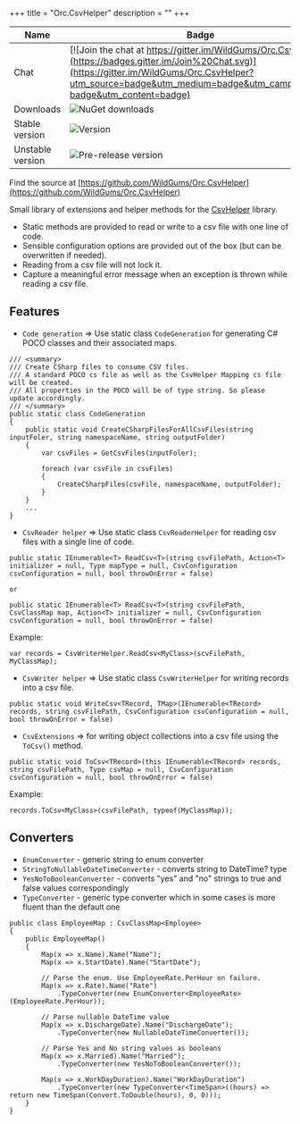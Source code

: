+++
title = "Orc.CsvHelper" 
description = ""
+++

Name|Badge
---|---
Chat|[![Join the chat at https://gitter.im/WildGums/Orc.CsvHelper](https://badges.gitter.im/Join%20Chat.svg)](https://gitter.im/WildGums/Orc.CsvHelper?utm_source=badge&utm_medium=badge&utm_campaign=pr-badge&utm_content=badge)
Downloads|![NuGet downloads](https://img.shields.io/nuget/dt/orc.csvhelper.svg)
Stable version|![Version](https://img.shields.io/nuget/v/orc.csvhelper.svg)
Unstable version|![Pre-release version](https://img.shields.io/nuget/vpre/orc.csvhelper.svg)

Find the source at [https://github.com/WildGums/Orc.CsvHelper](https://github.com/WildGums/Orc.CsvHelper)

Small library of extensions and helper methods for the [CsvHelper](http://joshclose.github.io/CsvHelper) library.

- Static methods are provided to read or write to a csv file with one line of code.
- Sensible configuration options are provided out of the box (but can be overwritten if needed).
- Reading from a csv file will not lock it.
- Capture a meaningful error message when an exception is thrown while reading a csv file. 

Features
----------

- `Code generation` => Use static class `CodeGeneration` for generating C# POCO classes and their associated maps.

```
/// <summary>
/// Create CSharp files to consume CSV files.
/// A standard POCO cs file as well as the CsvHelper Mapping cs file will be created.
/// All properties in the POCO will be of type string. So please update accordingly.
/// </summary>
public static class CodeGeneration
{
	public static void CreateCSharpFilesForAllCsvFiles(string inputFoler, string namespaceName, string outputFolder)
	{
		var csvFiles = GetCsvFiles(inputFoler);

		foreach (var csvFile in csvFiles)
		{
			CreateCSharpFiles(csvFile, namespaceName, outputFolder);
		}
	}
	...
}
```

- `CsvReader helper` => Use static class `CsvReaderHelper` for reading csv files with a single line of code.

```
public static IEnumerable<T> ReadCsv<T>(string csvFilePath, Action<T> initializer = null, Type mapType = null, CsvConfiguration csvConfiguration = null, bool throwOnError = false)

or

public static IEnumerable<T> ReadCsv<T>(string csvFilePath, CsvClassMap map, Action<T> initializer = null, CsvConfiguration csvConfiguration = null, bool throwOnError = false)
```

Example:

```
var records = CsvWriterHelper.ReadCsv<MyClass>(scvFilePath, MyClassMap);
```

- `CsvWriter helper` => Use static class `CsvWriterHelper` for writing records into a csv file.

```
public static void WriteCsv<TRecord, TMap>(IEnumerable<TRecord> records, string csvFilePath, CsvConfiguration csvConfiguration = null, bool throwOnError = false)
```

- `CsvExtensions` => for writing object collections into a csv file using the `ToCsv()` method.

```
public static void ToCsv<TRecord>(this IEnumerable<TRecord> records, string csvFilePath, Type csvMap = null, CsvConfiguration csvConfiguration = null, bool throwOnError = false)
```

Example:

```
records.ToCsv<MyClass>(csvFilePath, typeof(MyClassMap));
```

Converters
--------------

- `EnumConverter` - generic string to enum converter
- `StringToNullableDateTimeConverter` - converts string to DateTime? type
- `YesNoToBooleanConverter` - converts "yes" and "no" strings to true and false values correspondingly
- `TypeConverter` - generic type converter which in some cases is more fluent than the default one

```
public class EmployeeMap : CsvClassMap<Employee>
{
    public EmployeeMap()
    {
        Map(x => x.Name).Name("Name");
        Map(x => x.StartDate).Name("StartDate");

        // Parse the enum. Use EmployeeRate.PerHour on failure.
        Map(x => x.Rate).Name("Rate")
            .TypeConverter(new EnumConverter<EmployeeRate>(EmployeeRate.PerHour));

        // Parse nullable DateTime value
        Map(x => x.DischargeDate).Name("DischargeDate");
            .TypeConverter(new NullableDateTimeConverter());

        // Parse Yes and No string values as booleans
        Map(x => x.Married).Name("Married");
            .TypeConverter(new YesNoToBooleanConverter());

        Map(x => x.WorkDayDuration).Name("WorkDayDuration")
            .TypeConverter(new TypeConverter<TimeSpan>((hours) => return new TimeSpan(Convert.ToDouble(hours), 0, 0)));
    }
}
```